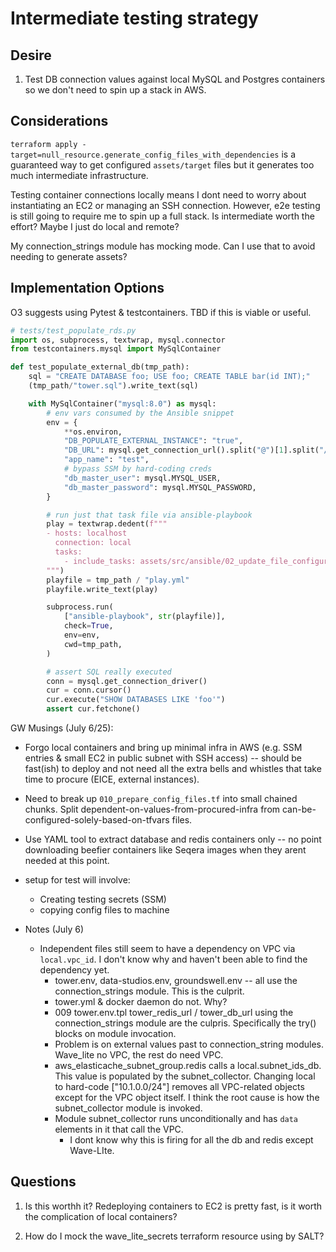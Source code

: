 # Intermediate testing strategy

## Desire
1. Test DB connection values against local MySQL and Postgres containers so we don't need to spin up a stack in AWS.


## Considerations
`terraform apply -target=null_resource.generate_config_files_with_dependencies` is a guaranteed way to get configured `assets/target` files but it generates too much intermediate infrastructure.

Testing container connections locally means I dont need to worry about instantiating an EC2 or managing an SSH connection. However, e2e testing is still going to require me to spin up a full stack. Is intermediate worth the effort? Maybe I just do local and remote? 

My connection_strings module has mocking mode. Can I use that to avoid needing to generate assets?


## Implementation Options
O3 suggests using Pytest & testcontainers. TBD if this is viable or useful.

```python
# tests/test_populate_rds.py
import os, subprocess, textwrap, mysql.connector
from testcontainers.mysql import MySqlContainer

def test_populate_external_db(tmp_path):
    sql = "CREATE DATABASE foo; USE foo; CREATE TABLE bar(id INT);"
    (tmp_path/"tower.sql").write_text(sql)

    with MySqlContainer("mysql:8.0") as mysql:
        # env vars consumed by the Ansible snippet
        env = {
            **os.environ,
            "DB_POPULATE_EXTERNAL_INSTANCE": "true",
            "DB_URL": mysql.get_connection_url().split("@")[1].split("/")[0],  # host:port
            "app_name": "test",
            # bypass SSM by hard-coding creds
            "db_master_user": mysql.MYSQL_USER,
            "db_master_password": mysql.MYSQL_PASSWORD,
        }

        # run just that task file via ansible-playbook
        play = textwrap.dedent(f"""
        - hosts: localhost
          connection: local
          tasks:
            - include_tasks: assets/src/ansible/02_update_file_configurations.yml.tpl
        """)
        playfile = tmp_path / "play.yml"
        playfile.write_text(play)

        subprocess.run(
            ["ansible-playbook", str(playfile)],
            check=True,
            env=env,
            cwd=tmp_path,
        )

        # assert SQL really executed
        conn = mysql.get_connection_driver()
        cur = conn.cursor()
        cur.execute("SHOW DATABASES LIKE 'foo'")
        assert cur.fetchone()
```

GW Musings (July 6/25):
- Forgo local containers and bring up minimal infra in AWS (e.g. SSM entries & small EC2 in public subnet with SSH access) -- should be fast(ish) to deploy and not need all the extra bells and whistles that take time to procure (EICE, external instances).
- Need to break up `010_prepare_config_files.tf` into small chained chunks. Split dependent-on-values-from-procured-infra from can-be-configured-solely-based-on-tfvars files.
- Use YAML tool to extract database and redis containers only -- no point downloading beefier containers like Seqera images when they arent needed at this point.
- setup for test will involve:
    - Creating testing secrets (SSM)
    - copying config files to machine


- Notes (July 6)
    - Independent files still seem to have a dependency on VPC via `local.vpc_id`. I don't know why and haven't been able to find the dependency yet.
        - tower.env, data-studios.env, groundswell.env -- all use the connection_strings module. This is the culprit.
        - tower.yml & docker daemon do not. Why?
        - 009 tower.env.tpl   tower_redis_url / tower_db_url using the connection_strings module are the culpris. Specifically the try() blocks on module invocation.
        - Problem is on external values past to connection_string modules. Wave_lite no VPC, the rest do need  VPC.
        - aws_elasticache_subnet_group.redis calls a local.subnet_ids_db. This value is populated by the subnet_collector. Changing local to hard-code ["10.1.0.0/24"] removes all VPC-related objects except for the VPC object itself. I think the root cause is how the subnet_collector module is invoked.
        - Module subnet_collector runs unconditionally and has `data` elements in it that call the VPC.
            - I dont know why this is firing for all the db and redis except Wave-LIte.

## Questions
1. Is this worthh it? Redeploying containers to EC2 is pretty fast, is it worth the complication of local containers?

2. How do I mock the wave_lite_secrets terraform resource using by SALT?